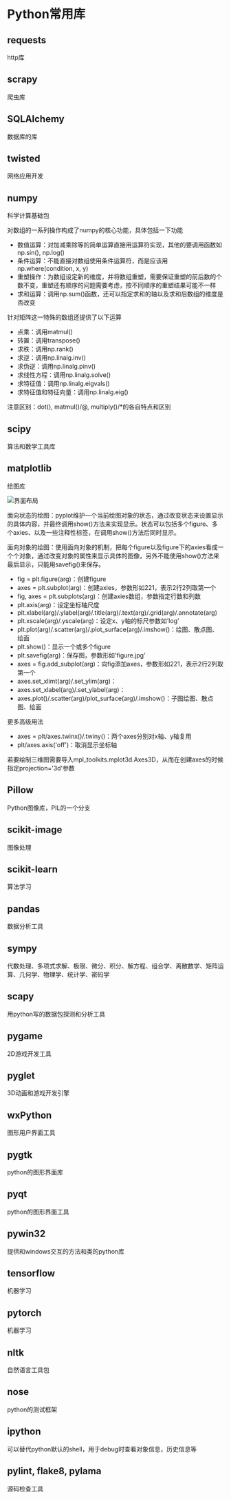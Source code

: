 # Python常用库

## requests

http库

## scrapy

爬虫库

## SQLAIchemy

数据库的库

## twisted

网络应用开发

## numpy

科学计算基础包

对数组的一系列操作构成了numpy的核心功能，具体包括一下功能

* 数值运算：对加减乘除等的简单运算直接用运算符实现，其他的要调用函数如np.sin(), np.log()
* 条件运算：不能直接对数组使用条件运算符，而是应该用np.where(condition, x, y)
* 重塑操作：为数组设定新的维度，并将数组重塑，需要保证重塑的前后数的个数不变，重塑还有顺序的问题需要考虑，按不同顺序的重塑结果可能不一样
* 求和运算：调用np.sum()函数，还可以指定求和的轴以及求和后数组的维度是否改变

针对矩阵这一特殊的数组还提供了以下运算

* 点乘：调用matmul()
* 转置：调用transpose()
* 求秩：调用np.rank()
* 求逆：调用np.linalg.inv()
* 求伪逆：调用np.linalg.pinv()
* 求线性方程：调用np.linalg.solve()
* 求特征值：调用np.linalg.eigvals()
* 求特征值和特征向量：调用np.linalg.eig()

注意区别：dot(), matmul()/@, multiply()/*的各自特点和区别

## scipy

算法和数学工具库

## matplotlib

绘图库

![界面布局](img/matplotlib.png)

面向状态的绘图：pyplot维护一个当前绘图对象的状态，通过改变状态来设置显示的具体内容，并最终调用show()方法来实现显示。状态可以包括多个figure、多个axies、以及一些注释性标签，在调用show()方法后同时显示。

面向对象的绘图：使用面向对象的机制，把每个figure以及figure下的axies看成一个个对象，通过改变对象的属性来显示具体的图像，另外不能使用show()方法来最后显示，只能用savefig()来保存。

* fig = plt.figure(arg)：创建figure
* axes = plt.subplot(arg)：创建axies，参数形如221，表示2行2列取第一个
* fig, axes = plt.subplots(arg)：创建axies数组，参数指定行数和列数
* plt.axis(arg)：设定坐标轴尺度
* plt.xlabel(arg)/.ylabel(arg)/.title(arg)/.text(arg)/.grid(arg)/.annotate(arg)
* plt.xscale(arg)/.yscale(arg)：设定x、y轴的标尺参数如'log'
* plt.plot(arg)/.scatter(arg)/.plot_surface(arg)/.imshow()：绘图、散点图、绘面
* plt.show()：显示一个或多个figure
* plt.savefig(arg)：保存图，参数形如'figure.jpg'
* axes = fig.add_subplot(arg)：向fig添加axes，参数形如221，表示2行2列取第一个
* axes.set_xlimt(arg)/.set_ylim(arg)：
* axes.set_xlabel(arg)/.set_ylabel(arg)：
* axes.plot()/.scatter(arg)/plot_surface(arg)/.imshow()：子图绘图、散点图、绘面

更多高级用法

* axes = plt/axes.twinx()/.twiny()：两个axes分别对x轴、y轴复用
* plt/axes.axis('off')：取消显示坐标轴

若要绘制三维图需要导入mpl_toolkits.mplot3d.Axes3D，从而在创建axes的时候指定projection='3d'参数

## Pillow

Python图像库，PIL的一个分支

## scikit-image

图像处理

## scikit-learn

算法学习

## pandas

数据分析工具

## sympy

代数处理、多项式求解、极限、微分、积分、解方程、组合学、离散数学、矩阵运算、几何学、物理学、统计学、密码学

## scapy

用python写的数据包探测和分析工具

## pygame

2D游戏开发工具

## pyglet

3D动画和游戏开发引擎

## wxPython

图形用户界面工具

## pygtk

python的图形界面库

## pyqt

python的图形界面工具

## pywin32

提供和windows交互的方法和类的python库

## tensorflow

机器学习

## pytorch

机器学习

## nltk

自然语言工具包

## nose

python的测试框架

## ipython

可以替代python默认的shell，用于debug时查看对象信息，历史信息等

## pylint, flake8, pylama

源码检查工具
